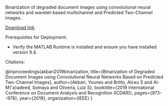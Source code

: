 Binarization of degraded document images using convolutional
neural networks and wavelet-based multichannel and Predicted Two-Channel images.

<a href="url">Download link</a>

Prerequisites for Deployment:

- Verify the MATLAB Runtime is installed and ensure you have installed version 9.4.

Citations:

@inproceedings{akbari2019binarization,
  title={Binarization of Degraded Document Images using Convolutional Neural Networks Based on Predicted Two-Channel Images},
  author={Akbari, Younes and Britto, Alceu S and Al-M{\'a}adeed, Somaya and Oliveira, Luiz S},
  booktitle={2019 International Conference on Document Analysis and Recognition (ICDAR)},
  pages={973--978},
  year={2019},
  organization={IEEE}
}
